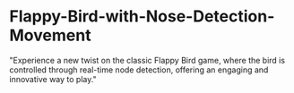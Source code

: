 # Flappy-Bird-with-Nose-Detection-Movement
"Experience a new twist on the classic Flappy Bird game, where the bird is controlled through real-time node detection, offering an engaging and innovative way to play."
